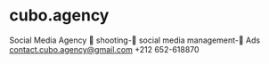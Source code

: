 # cubo.agency
Social Media Agency 🎥 shooting-📲 social media management-📢 Ads contact.cubo.agency@gmail.com +212 652-618870
